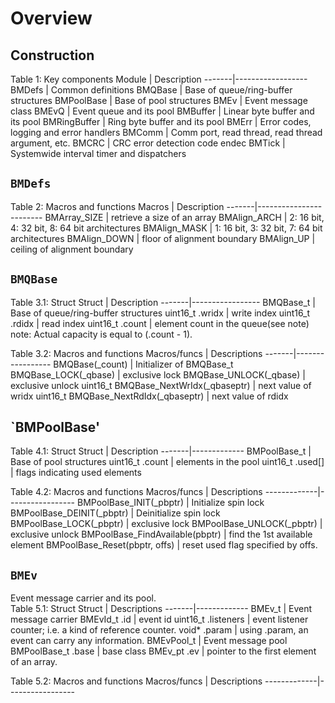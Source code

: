 # Overview
## Construction
Table 1: Key components
Module | Description
-------|------------------
BMDefs | Common definitions
BMQBase | Base of queue/ring-buffer structures
BMPoolBase | Base of pool structures
BMEv | Event message class
BMEvQ | Event queue and its pool
BMBuffer | Linear byte buffer and its pool
BMRingBuffer | Ring byte buffer and its pool
BMErr | Error codes, logging and error handlers
BMComm | Comm port, read thread, read thread argument, etc.
BMCRC | CRC error detection code endec
BMTick | Systemwide interval timer and dispatchers

## `BMDefs`
Table 2: Macros and functions
Macros | Description
-------|------------------------
BMArray_SIZE | retrieve a size of an array
BMAlign_ARCH | 2: 16 bit, 4: 32 bit, 8: 64 bit architectures
BMAlign_MASK | 1: 16 bit, 3: 32 bit, 7: 64 bit architectures
BMAlign_DOWN | floor of alignment boundary
BMAlign_UP | ceiling of alignment boundary

## `BMQBase`
Table 3.1: Struct
Struct | Description
-------|-----------------
BMQBase_t | Base of queue/ring-buffer structures
uint16_t .wridx | write index
uint16_t .rdidx | read index
uint16_t .count | element count in the queue(see note)
</br>
note: Actual capacity is equal to (.count - 1).

Table 3.2: Macros and functions
Macros/funcs | Descriptions
-------|-----------------
BMQBase(_count) | Initializer of BMQBase_t
BMQBase_LOCK(_qbase) | exclusive lock
BMQBase_UNLOCK(_qbase) | exclusive unlock
uint16_t BMQBase_NextWrIdx(_qbaseptr) | next value of wridx
uint16_t BMQBase_NextRdIdx(_qbaseptr) | next value of rdidx

## `BMPoolBase'
Table 4.1: Struct
Struct | Description
-------|-------------
BMPoolBase_t | Base of pool structures
uint16_t .count | elements in the pool
uint16_t .used[] | flags indicating used elements

Table 4.2: Macros and functions
Macros/funcs | Descriptions
-------------|-----------------
BMPoolBase_INIT(_pbptr) | Initialize spin lock
BMPoolBase_DEINIT(_pbptr) | Deinitialize spin lock
BMPoolBase_LOCK(_pbptr) | exclusive lock
BMPoolBase_UNLOCK(_pbptr) | exclusive unlock
BMPoolBase_FindAvailable(pbptr) | find the 1st available element
BMPoolBase_Reset(pbptr, offs) | reset used flag specified by offs.

## `BMEv`
Event message carrier and its pool.</br>
Table 5.1: Struct
Struct | Descriptions
-------|-------------
BMEv_t | Event message carrier
BMEvId_t .id | event id
uint16_t .listeners | event listener counter; i.e. a kind of reference counter.
void* .param | using .param, an event can carry any information.
BMEvPool_t | Event message pool
BMPoolBase_t .base | base class
BMEv_pt .ev | pointer to the first element of an array.
</br>

Table 5.2: Macros and functions
Macros/funcs | Descriptions
-------------|-----------------
